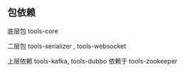 ## 包依赖

底层包  tools-core

二层包  tools-serializer , tools-websocket 

上层依赖 tools-kafka, tools-dubbo 依赖于 tools-zookeeper 